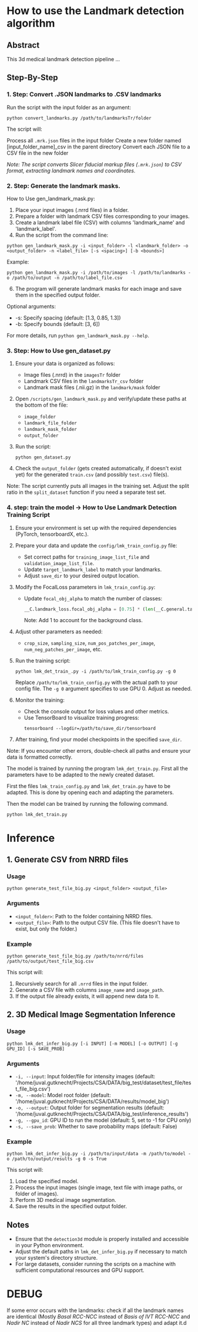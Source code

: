 # How to use the Landmark detection algorithm

## Abstract

This 3d medical landmark detection pipeline ... 

## Step-By-Step
 
### 1. Step: Convert .JSON landmarks to .CSV landmarks
Run the script with the input folder as an argument:

```
python convert_landmarks.py /path/to/landmarksTr/folder
```

The script will:

Process all `.mrk.json` files in the input folder
Create a new folder named [input_folder_name]_csv in the parent directory
Convert each JSON file to a CSV file in the new folder

*Note: The script converts Slicer fiducial markup files (`.mrk.json`) to CSV format, extracting landmark names and coordinates.*

### 2. Step: Generate the landmark masks.
How to Use gen_landmark_mask.py:

1. Place your input images (.nrrd files) in a folder.
2. Prepare a folder with landmark CSV files corresponding to your images.
3. Create a landmark label file (CSV) with columns 'landmark_name' and 'landmark_label'.
4. Run the script from the command line:
```
python gen_landmark_mask.py -i <input_folder> -l <landmark_folder> -o <output_folder> -n <label_file> [-s <spacing>] [-b <bounds>]
```
Example:
```
python gen_landmark_mask.py -i /path/to/images -l /path/to/landmarks -o /path/to/output -n /path/to/label_file.csv
```

6. The program will generate landmark masks for each image and save them in the specified output folder.

Optional arguments:
- -s: Specify spacing (default: [1.3, 0.85, 1.3])
- -b: Specify bounds (default: [3, 6])

For more details, run `python gen_landmark_mask.py --help`.

### 3. Step: How to Use gen_dataset.py

1. Ensure your data is organized as follows:
   - Image files (.nrrd) in the `imagesTr` folder
   - Landmark CSV files in the `landmarksTr_csv` folder
   - Landmark mask files (.nii.gz) in the `landmark/mask` folder

2. Open `/scripts/gen_landmark_mask.py` and verify/update these paths at the bottom of the file:
   - `image_folder`
   - `landmark_file_folder`
   - `landmark_mask_folder`
   - `output_folder`

3. Run the script:
   ```
   python gen_dataset.py
   ```

4. Check the `output_folder` (gets created automatically, if doesn't exist yet) for the generated `train.csv` (and possibly `test.csv`) file(s).

Note: The script currently puts all images in the training set. Adjust the split ratio in the `split_dataset` function if you need a separate test set.

### 4. step: train the model -> How to Use Landmark Detection Training Script

1. Ensure your environment is set up with the required dependencies (PyTorch, tensorboardX, etc.).

2. Prepare your data and update the `config/lmk_train_config.py` file:
   - Set correct paths for `training_image_list_file` and `validation_image_list_file`.
   - Update `target_landmark_label` to match your landmarks.
   - Adjust `save_dir` to your desired output location.

3. Modify the FocalLoss parameters in `lmk_train_config.py`:
   - Update `focal_obj_alpha` to match the number of classes:
     ```python
     __C.landmark_loss.focal_obj_alpha = [0.75] * (len(__C.general.target_landmark_label) + 1)
     ```
     Note: Add 1 to account for the background class.

4. Adjust other parameters as needed:
   - `crop_size`, `sampling_size`, `num_pos_patches_per_image`, `num_neg_patches_per_image`, etc.

5. Run the training script:
   ```
   python lmk_det_train_.py -i /path/to/lmk_train_config.py -g 0
   ```
   Replace `/path/to/lmk_train_config.py` with the actual path to your config file.
   The `-g 0` argument specifies to use GPU 0. Adjust as needed.

6. Monitor the training:
   - Check the console output for loss values and other metrics.
   - Use TensorBoard to visualize training progress:
     ```
     tensorboard --logdir=/path/to/save_dir/tensorboard
     ```

7. After training, find your model checkpoints in the specified `save_dir`.

Note: If you encounter other errors, double-check all paths and ensure your data is formatted correctly.

The model is trained by running the program `lmk_det_train.py`. First all the parameters have to be adapted to the newly created dataset.

First the files `lmk_train_config.py` and `lmk_det_train.py` have to be adapted. This is done by opening each and adapting the parameters.

Then the model can be trained by running the following command.

``` 
python lmk_det_train.py
```

# Inference

## 1. Generate CSV from NRRD files

### Usage

```
python generate_test_file_big.py <input_folder> <output_file>
```

### Arguments

- `<input_folder>`: Path to the folder containing NRRD files.
- `<output_file>`: Path to the output CSV file. (This file doesn't have to exist, but only the folder.)

### Example

```
python generate_test_file_big.py /path/to/nrrd/files /path/to/output/test_file_big.csv
```

This script will:
1. Recursively search for all `.nrrd` files in the input folder.
2. Generate a CSV file with columns `image_name` and `image_path`.
3. If the output file already exists, it will append new data to it.

## 2. 3D Medical Image Segmentation Inference

### Usage

```
python lmk_det_infer_big.py [-i INPUT] [-m MODEL] [-o OUTPUT] [-g GPU_ID] [-s SAVE_PROB]
```

### Arguments

- `-i, --input`: Input folder/file for intensity images (default: '/home/juval.gutknecht/Projects/CSA/DATA/big_test/dataset/test_file/test_file_big.csv')
- `-m, --model`: Model root folder (default: '/home/juval.gutknecht/Projects/CSA/DATA/results/model_big')
- `-o, --output`: Output folder for segmentation results (default: '/home/juval.gutknecht/Projects/CSA/DATA/big_test/inference_results')
- `-g, --gpu_id`: GPU ID to run the model (default: 5, set to -1 for CPU only)
- `-s, --save_prob`: Whether to save probability maps (default: False)

### Example

```
python lmk_det_infer_big.py -i /path/to/input/data -m /path/to/model -o /path/to/output/results -g 0 -s True
```

This script will:
1. Load the specified model.
2. Process the input images (single image, text file with image paths, or folder of images).
3. Perform 3D medical image segmentation.
4. Save the results in the specified output folder.

## Notes

- Ensure that the `detection3d` module is properly installed and accessible in your Python environment.
- Adjust the default paths in `lmk_det_infer_big.py` if necessary to match your system's directory structure.
- For large datasets, consider running the scripts on a machine with sufficient computational resources and GPU support.


# DEBUG

If some error occurs with the landmarks: check if all the landmark names are identical (Mostly *Basal RCC-NCC* instead of *Basis of IVT RCC-NCC* and *Nadir NC* instead of *Nadir NCS* for all three landmark types) and adapt it.d
